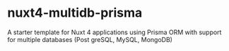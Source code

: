 # nuxt4-multidb-prisma
A starter template for Nuxt 4 applications using Prisma ORM with support for multiple databases (Post greSQL, MySQL, MongoDB)
